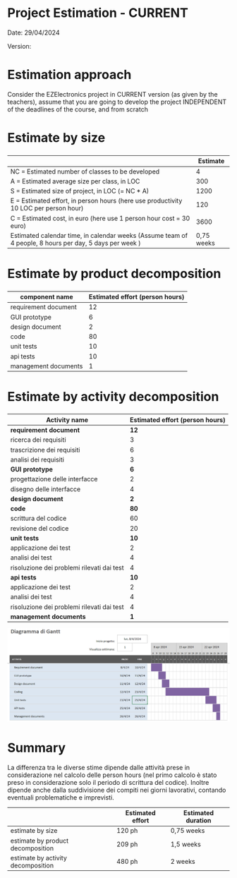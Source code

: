 # Project Estimation - CURRENT
Date: 29/04/2024

Version:


# Estimation approach
Consider the EZElectronics  project in CURRENT version (as given by the teachers), assume that you are going to develop the project INDEPENDENT of the deadlines of the course, and from scratch
# Estimate by size
### 
|             | Estimate                        |             
| ----------- | ------------------------------- |  
| NC =  Estimated number of classes to be developed   |       4            |             
|  A = Estimated average size per class, in LOC       |        300                 | 
| S = Estimated size of project, in LOC (= NC * A) | 1200 |
| E = Estimated effort, in person hours (here use productivity 10 LOC per person hour)  |     120    |   
| C = Estimated cost, in euro (here use 1 person hour cost = 30 euro) | 3600 | 
| Estimated calendar time, in calendar weeks (Assume team of 4 people, 8 hours per day, 5 days per week ) | 0,75 weeks |               

# Estimate by product decomposition
### 
|         component name    | Estimated effort (person hours)   |             
| ----------- | ------------------------------- | 
|requirement document    |12 | 
| GUI prototype |6|
|design document |2|
|code |80|
| unit tests |10|
| api tests |10|
| management documents  |1|


# Estimate by activity decomposition
### 

| Activity name        | Estimated effort (person hours) |
|----------------------------------------|----------------------------------|
|**requirement document**|**12**|
|ricerca dei requisiti|3|
|trascrizione dei requisiti|6|
|analisi dei requisiti|3|
|**GUI prototype**|**6**|
|progettazione delle interfacce|2|
|disegno delle interfacce|4|
|**design document**|**2**|
|**code**|**80**|
|scrittura del codice|60|
|revisione del codice|20|
|**unit tests**|**10**|
|applicazione dei test|2|
|analisi dei test|4|
|risoluzione dei problemi rilevati dai test|4|
|**api tests**|**10**|
|applicazione dei test|2|
|analisi dei test|4|
|risoluzione dei problemi rilevati dai test|4|
|**management documents**|**1**|

![image](diagramma-gantt.png "diagramma di gantt")


# Summary

La differenza tra le diverse stime dipende dalle attività prese in considerazione nel calcolo delle person hours (nel primo calcolo è stato preso in considerazione solo il periodo di scrittura del codice). Inoltre dipende anche dalla suddivisione dei compiti nei giorni lavorativi, contando eventuali problematiche e imprevisti.

|             | Estimated effort                        |   Estimated duration  |          
| ----------- | ------------------------------- | ---------------|
| estimate by size |120 ph |0,75 weeks
| estimate by product decomposition |209 ph|1,5 weeks
| estimate by activity decomposition |480 ph|2 weeks




